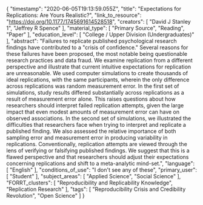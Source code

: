 {
    "timestamp": "2020-06-05T19:13:59.055Z",
    "title": "Expectations for Replications: Are Yours Realistic?",
    "link_to_resource": "https://doi.org/10.1177/1745691614528518",
    "creators": [
        "David J Stanley 1",
        "Jeffrey R Spence"
    ],
    "material_type": [
        "Primary Source",
        "Reading",
        "Paper"
    ],
    "education_level": [
        "College / Upper Division (Undergraduates)"
    ],
    "abstract": "Failures to replicate published psychological research findings have contributed to a \"crisis of confidence.\" Several reasons for these failures have been proposed, the most notable being questionable research practices and data fraud. We examine replication from a different perspective and illustrate that current intuitive expectations for replication are unreasonable. We used computer simulations to create thousands of ideal replications, with the same participants, wherein the only difference across replications was random measurement error. In the first set of simulations, study results differed substantially across replications as a result of measurement error alone. This raises questions about how researchers should interpret failed replication attempts, given the large impact that even modest amounts of measurement error can have on observed associations. In the second set of simulations, we illustrated the difficulties that researchers face when trying to interpret and replicate a published finding. We also assessed the relative importance of both sampling error and measurement error in producing variability in replications. Conventionally, replication attempts are viewed through the lens of verifying or falsifying published findings. We suggest that this is a flawed perspective and that researchers should adjust their expectations concerning replications and shift to a meta-analytic mind-set.",
    "language": [
        "English"
    ],
    "conditions_of_use": "I don't see any of these",
    "primary_user": [
        "Student"
    ],
    "subject_areas": [
        "Applied Science",
        "Social Science"
    ],
    "FORRT_clusters": [
        "Reproducibility and Replicability Knowledge",
        "Replication Research"
    ],
    "tags": [
        "Reproducibility Crisis and Credibility Revolution",
        "Open Science"
    ]
}